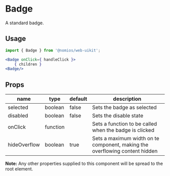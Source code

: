# Badge

A standard badge.

## Usage

```jsx
import { Badge } from '@nomios/web-uikit';

<Badge onClick={ handleClick }>
    { children }
<Badge/>
```

## Props

| name | type | default | description |
| ---- | ---- | ------- | ----------- |
| selected | boolean | false | Sets the badge as selected |
| disabled | boolean | false | Sets the disable state |
| onClick | function | | Sets a function to be called when the badge is clicked |
| hideOverflow | boolean | true | Sets a maximum width on te component, making the overflowing content hidden |


**Note:** Any other properties supplied to this component will be spread to the root element.
